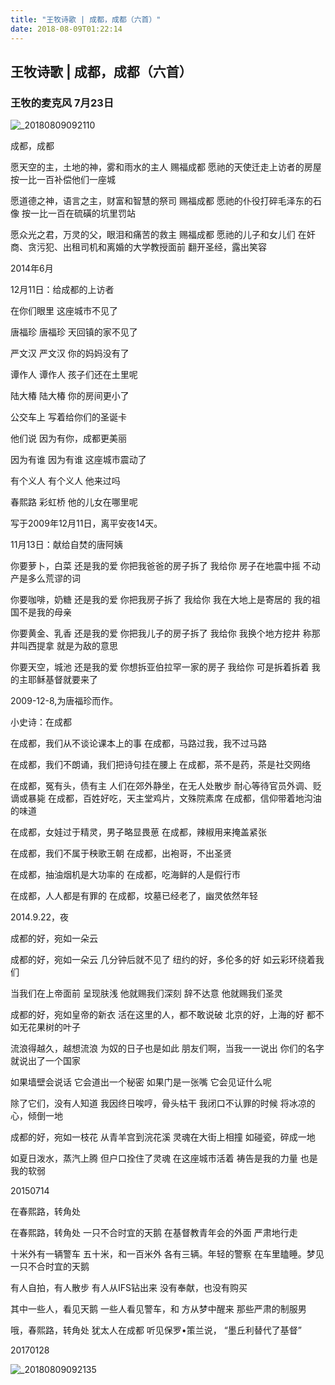 ```yaml
---
title: "王牧诗歌 | 成都，成都（六首）"
date: 2018-08-09T01:22:14
---
```


## 王牧诗歌 | 成都，成都（六首）
### 王牧的麦克风  7月23日
![_20180809092110](https://user-images.githubusercontent.com/37917810/43872722-ae6ee5c6-9bb5-11e8-9ee2-5f7d05ed2f83.jpg)

成都，成都
 
 
愿天空的主，土地的神，雾和雨水的主人
赐福成都
愿祂的天使迁走上访者的房屋
按一比一百补偿他们一座城
 
愿道德之神，语言之主，财富和智慧的祭司
赐福成都
愿祂的仆役打碎毛泽东的石像
按一比一百在硫磺的坑里罚站
 
愿众光之君，万灵的父，眼泪和痛苦的救主
赐福成都
愿祂的儿子和女儿们
在奸商、贪污犯、出租司机和离婚的大学教授面前
翻开圣经，露出笑容
 
 
2014年6月
 


12月11日：给成都的上访者
 
 
在你们眼里
这座城市不见了

唐福珍
唐福珍
天回镇的家不见了

严文汉
严文汉
你的妈妈没有了

谭作人
谭作人
孩子们还在土里呢

陆大椿
陆大椿
你的房间更小了

公交车上
写着给你们的圣诞卡

他们说
因为有你，成都更美丽

因为有谁
因为有谁
这座城市震动了

有个义人
有个义人
他来过吗

春熙路
彩虹桥
他的儿女在哪里呢


  写于2009年12月11日，离平安夜14天。




11月13日：献给自焚的唐阿姨
 
 
你要萝卜，白菜
还是我的爱
你把我爸爸的房子拆了
我给你
房子在地震中摇
不动产是多么荒谬的词
 
你要咖啡，奶糖
还是我的爱
你把我房子拆了
我给你
我在大地上是寄居的
我的祖国不是我的母亲
 
你要黄金、乳香
还是我的爱
你把我儿子的房子拆了
我给你
我换个地方挖井
称那井叫西提拿
就是为敌的意思
 
你要天空，城池
还是我的爱
你想拆亚伯拉罕一家的房子
我给你
可是拆着拆着
我的主耶稣基督就要来了
 
                          
  2009-12-8,为唐福珍而作。




小史诗：在成都
 
 
在成都，我们从不谈论课本上的事
在成都，马路过我，我不过马路
 
在成都，我们不朗诵，我们把诗句挂在腰上
在成都，茶不是药，茶是社交网络
 
在成都，冤有头，债有主
人们在郊外静坐，在无人处散步
耐心等待官员外调、贬谪或暴毙
在成都，百姓好吃，天主堂鸡片，文殊院素席
在成都，信仰带着地沟油的味道
 
在成都，女娃过于精灵，男子略显畏葸
在成都，辣椒用来掩盖紧张
 
在成都，我们不属于秧歌王朝
在成都，出袍哥，不出圣贤
 
在成都，抽油烟机是大功率的
在成都，吃海鲜的人是假行市
 
在成都，人人都是有罪的
在成都，坟墓已经老了，幽灵依然年轻

                           
 2014.9.22，夜

 


成都的好，宛如一朵云
 
 
成都的好，宛如一朵云
几分钟后就不见了
纽约的好，多伦多的好
如云彩环绕着我们
 
当我们在上帝面前
呈现肤浅
他就赐我们深刻
辞不达意
他就赐我们圣灵
 
成都的好，宛如皇帝的新衣
活在这里的人，都不敢说破
北京的好，上海的好
都不如无花果树的叶子
 
流浪得越久，越想流浪
为奴的日子也是如此
朋友们啊，当我一一说出
你们的名字
就说出了一个国家
 
如果墙壁会说话
它会道出一个秘密
如果门是一张嘴
它会见证什么呢
 
除了它们，没有人知道
我因终日唉哼，骨头枯干
我闭口不认罪的时候
将冰凉的心，倾倒一地
 
成都的好，宛如一枝花
从青羊宫到浣花溪
灵魂在大街上相撞
如碰瓷，碎成一地
 
如夏日泼水，蒸汽上腾
但户口拴住了灵魂
在这座城市活着
祷告是我的力量
也是我的软弱
 
 
20150714




在春熙路，转角处


在春熙路，转角处
一只不合时宜的天鹅
在基督教青年会的外面
严肃地行走



十米外有一辆警车
五十米，和一百米外
各有三辆。年轻的警察
在车里瞌睡。梦见
一只不合时宜的天鹅



有人自拍，有人散步
有人从IFS钻出来
没有奉献，也没有购买



其中一些人，看见天鹅
一些人看见警车，和
方从梦中醒来
那些严肃的制服男



哦，春熙路，转角处
犹太人在成都
听见保罗•策兰说，
“墨丘利替代了基督”



20170128

![_20180809092135](https://user-images.githubusercontent.com/37917810/43872713-a68b1230-9bb5-11e8-8f49-2b1190023362.jpg)
